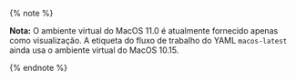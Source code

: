 {% note %}

**Nota:** O ambiente virtual do MacOS 11.0 é atualmente fornecido apenas como visualização. A etiqueta do fluxo de trabalho do YAML `macos-latest` ainda usa o ambiente virtual do MacOS 10.15.

{% endnote %}
